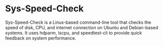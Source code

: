 # Sys-Speed-Check
Sys-Speed-Check is a Linux-based command-line tool that checks the speed of disk, CPU, and internet connection on Ubuntu and Debian-based systems. It uses hdparm, lscpu, and speedtest-cli to provide quick feedback on system performance.
